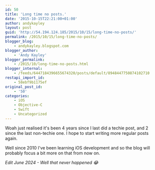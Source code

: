 ```yaml
---
id: 50
title: 'Long time no posts.'
date: '2015-10-15T22:21:00+01:00'
author: andykayley
layout: post
guid: 'http://54.194.124.185/2015/10/15/long-time-no-posts/'
permalink: /2015/10/15/long-time-no-posts/
blogger_blog:
    - andykayley.blogspot.com
blogger_author:
    - 'Andy Kayley'
blogger_permalink:
    - /2015/10/long-time-no-posts.html
blogger_internal:
    - /feeds/6447184396655674320/posts/default/8948447750874102710
restapi_import_id:
    - 58ebf9b1175ef
original_post_id:
    - '50'
categories:
    - iOS
    - Objective-C
    - Swift
    - Uncategorized
---
```


Woah just realised it's been 4 years since I last did a techie post, and 2 since the last non-techie one. I hope to start writing more regular posts again.

Well since 2010 I've been learning iOS development and so the blog will probably focus a bit more on that from now on.

*Edit June 2024 - Well that never happened 😂*

